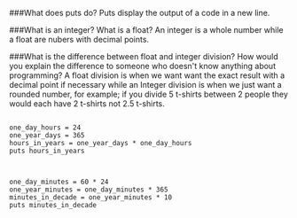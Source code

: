 ###What does puts do?
Puts display the output of a code in a new line.

###What is an integer? What is a float?
An integer is a whole number while a float are nubers with decimal points.

###What is the difference between float and integer division? How would you explain the difference to someone who doesn't know anything about programming?
A float division is when we want want the exact result with a decimal point if necessary while an Integer division is when we just want a rounded number, for example; if you divide 5 t-shirts between 2 people they would each have 2 t-shirts not 2.5 t-shirts. 

```

one_day_hours = 24
one_year_days = 365
hours_in_years = one_year_days * one_day_hours
puts hours_in_years



one_day_minutes = 60 * 24
one_year_minutes = one_day_minutes * 365
minutes_in_decade = one_year_minutes * 10
puts minutes_in_decade

```
